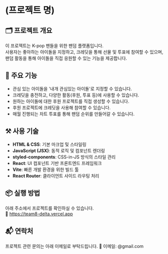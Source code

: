 # (프로젝트 명)

## 🗂️ 프로젝트 개요
이 프로젝트는 K-pop 팬들을 위한 팬덤 플랫폼입니다.  
사용자는 좋아하는 아이돌을 지정하고, 크레딧을 통해 선물 및 투표에 참여할 수 있으며, 팬덤 활동을 통해 아이돌을 직접 응원할 수 있는 기능을 제공합니다.

## 🚀 주요 기능
- 관심 있는 아이돌을 '내개 관심있는 아이돌'로 지정할 수 있습니다.
- 크레딧을 충전하고, 다양한 활동(후원, 투표 등)에 사용할 수 있습니다.
- 원하는 아이돌에 대한 후원 프로젝트를 직접 생성할 수 있습니다.
- 후원 프로젝트에 크레딧을 사용해 참여할 수 있습니다.
- 매월 진행되는 차트 투표를 통해 팬덤 순위를 만들어갈 수 있습니다.

## ⚒️ 사용 기술
- **HTML & CSS**: 기본 마크업 및 스타일링
- **JavaScript (JSX)**: 동적 로직 및 컴포넌트 렌더링
- **styled-components**: CSS-in-JS 방식의 스타일 관리
- **React**: UI 컴포넌트 기반 프론트엔드 프레임워크
- **Vite**: 빠른 개발 환경을 위한 빌드 툴
- **React Router**: 클라이언트 사이드 라우팅 처리

## 📦 실행 방법
아래 주소에서 프로젝트를 확인하실 수 있습니다.  
🔗 https://team8-delta.vercel.app

## 📬 연락처
프로젝트 관련 문의는 아래 이메일로 부탁드립니다.
📧 이메일: @gmail.com
